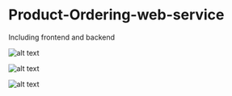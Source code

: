 # Product-Ordering-web-service
Including frontend and backend

![alt text](https://github.com/ray2310/Product-Ordering-web-service/blob/master/AnimeArt/1.jpg)

![alt text](https://github.com/ray2310/Product-Ordering-web-service/blob/master/AnimeArt/3.jpg)

![alt text](https://github.com/ray2310/Product-Ordering-web-service/blob/master/AnimeArt/2.jpg)


